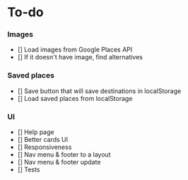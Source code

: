 # To-do
### Images
- [] Load images from Google Places API
- [] If it doesn't have image, find alternatives

### Saved places
- [] Save button that will save destinations in localStorage
- [] Load saved places from localStorage

### UI
- [] Help page
- [] Better cards UI
- [] Responsiveness
- [] Nav menu & footer to a layout
- [] Nav menu & footer update
- [] Tests